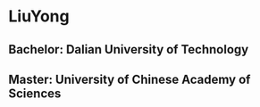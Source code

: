 # LiuYong
## Bachelor: Dalian University of Technology 
## Master: University of Chinese Academy of Sciences
